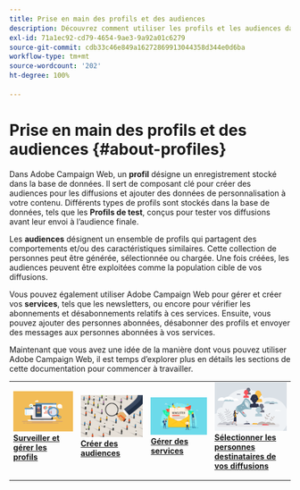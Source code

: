 ```yaml
---
title: Prise en main des profils et des audiences
description: Découvrez comment utiliser les profils et les audiences dans Campaign Web
exl-id: 71a1ec92-cd79-4654-9ae3-9a92a01c6279
source-git-commit: cdb33c46e849a16272869913044358d344e0d6ba
workflow-type: tm+mt
source-wordcount: '202'
ht-degree: 100%

---
```


# Prise en main des profils et des audiences {#about-profiles}

Dans Adobe Campaign Web, un **profil** désigne un enregistrement stocké dans la base de données. Il sert de composant clé pour créer des audiences pour les diffusions et ajouter des données de personnalisation à votre contenu. Différents types de profils sont stockés dans la base de données, tels que les **Profils de test**, conçus pour tester vos diffusions avant leur envoi à l’audience finale.

Les **audiences** désignent un ensemble de profils qui partagent des comportements et/ou des caractéristiques similaires. Cette collection de personnes peut être générée, sélectionnée ou chargée. Une fois créées, les audiences peuvent être exploitées comme la population cible de vos diffusions.

Vous pouvez également utiliser Adobe Campaign Web pour gérer et créer vos **services**, tels que les newsletters, ou encore pour vérifier les abonnements et désabonnements relatifs à ces services. Ensuite, vous pouvez ajouter des personnes abonnées, désabonner des profils et envoyer des messages aux personnes abonnées à vos services.

Maintenant que vous avez une idée de la manière dont vous pouvez utiliser Adobe Campaign Web, il est temps d’explorer plus en détails les sections de cette documentation pour commencer à travailler.

<table style="table-layout:fixed"><tr style="border: 0;">
<td>
<a href="about-recipients.md">
<img src="../assets/do-not-localize/profiles-audiences-profile.png">
</a>
<div>
<a href="about-recipients.md"><strong>Surveiller et gérer les profils</strong></a>
</div>
<p>
</td>
<td>
<a href="create-audience.md">
<img alt="Prospect" src="../assets/do-not-localize/profiles-audiences-audience.png">
</a>
<div><a href="create-audience.md"><strong>Créer des audiences</strong>
</div>
<p>
</td>
<td>
<a href="manage-services.md">
<img alt="Peu fréquent" src="../assets/do-not-localize/profiles-audiences-service.png">
</a>
<div>
<a href="manage-services.md"><strong>Gérer des services</strong></a>
</div>
<p></td>
<td>
<a href="add-audience.md">
<img alt="Peu fréquent" src="../assets/do-not-localize/profiles-audiences-deliveries.png">
</a>
<div>
<a href="add-audience.md"><strong>Sélectionner les personnes destinataires de vos diffusions</strong></a>
</div>
<p></td>
</tr></table>
